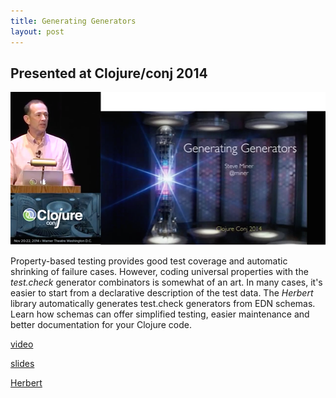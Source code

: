 ```yaml
---
title: Generating Generators
layout: post
---
```


## Presented at Clojure/conj 2014

![Generators](/images/gen-gen.png "Generating Generators")

Property-based testing provides good test coverage and automatic shrinking of failure
cases. However, coding universal properties with the *test.check* generator combinators is
somewhat of an art. In many cases, it's easier to start from a declarative description of
the test data. The *Herbert* library automatically generates test.check generators from EDN
schemas. Learn how schemas can offer simplified testing, easier maintenance and better
documentation for your Clojure code.

[video](https://www.youtube.com/watch?v=4JGu33WF0Us)

[slides](https://speakerdeck.com/miner/generating-generators)

[Herbert](https://github.com/miner/herbert)
